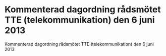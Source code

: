 # Kommenterad dagordning rådsmötet TTE (telekommunikation) den 6 juni 2013

Kommenterad dagordning rådsmötet TTE (telekommunikation) den 6 juni 2013
